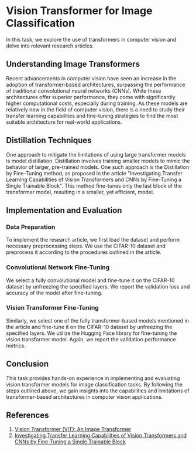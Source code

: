 # Vision Transformer for Image Classification

In this task, we explore the use of transformers in computer vision and delve into relevant research articles.

## Understanding Image Transformers

Recent advancements in computer vision have seen an increase in the adoption of transformer-based architectures, surpassing the performance of traditional convolutional neural networks (CNNs). While these architectures offer superior performance, they come with significantly higher computational costs, especially during training. As these models are relatively new in the field of computer vision, there is a need to study their transfer learning capabilities and fine-tuning strategies to find the most suitable architecture for real-world applications. 

## Distillation Techniques

One approach to mitigate the limitations of using large transformer models is model distillation. Distillation involves training smaller models to mimic the behavior of larger, pre-trained models. One such approach is the Distillation by Fine-Tuning method, as proposed in the article "Investigating Transfer Learning Capabilities of Vision Transformers and CNNs by Fine-Tuning a Single Trainable Block". This method fine-tunes only the last block of the transformer model, resulting in a smaller, yet efficient, model.

## Implementation and Evaluation

### Data Preparation
To implement the research article, we first load the dataset and perform necessary preprocessing steps. We use the CIFAR-10 dataset and preprocess it according to the procedures outlined in the article.

### Convolutional Network Fine-Tuning
We select a fully convolutional model and fine-tune it on the CIFAR-10 dataset by unfreezing the specified layers. We report the validation loss and accuracy of the model after fine-tuning.

### Vision Transformer Fine-Tuning
Similarly, we select one of the fully transformer-based models mentioned in the article and fine-tune it on the CIFAR-10 dataset by unfreezing the specified layers. We utilize the Hugging Face library for fine-tuning the vision transformer model. Again, we report the validation performance metrics.

## Conclusion

This task provides hands-on experience in implementing and evaluating vision transformer models for image classification tasks. By following the steps outlined above, we gain insights into the capabilities and limitations of transformer-based architectures in computer vision applications.

## References

1. [Vision Transformer (ViT): An Image Transformer](https://arxiv.org/abs/2012.12877)
2. [Investigating Transfer Learning Capabilities of Vision Transformers and CNNs by Fine-Tuning a Single Trainable Block](https://arxiv.org/ftp/arxiv/papers/2110/2110.05270.pdf)